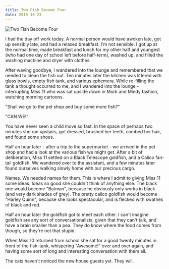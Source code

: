 ```yaml
---
title: Two Fish Become Four
date: 2015-10-23
---
```


![Two Fish Become Four](https://source.unsplash.com/d34DtRp1bqo/1600x900)

I had the day off work today. A normal person would have awoken late, got up sensibly late, and had a relaxed breakfast. I'm not sensible. I got up at the normal time, made breakfast and lunch for my other half and youngest (who had one day of school left before half-term), washed up, and filled the washing machine and dryer with clothes.

After waving goodbye, I wandered into the lounge and remembered that we needed to clean the fish out. Ten minutes later the kitchen was littered with glass bowls, empty fish tank, and various ephemera. While re-filling the tank a thought occurred to me, and I wandered into the lounge - interrupting Miss 11 who was sat upside down in Mork and Mindy fashion, watching morning cartoons.

"Shall we go to the pet shop and buy some more fish?"

"CAN WE!"

You have never seen a child move so fast. In the space of perhaps two minutes she ran upstairs, got dressed, brushed her teeth, combed her hair, and found some shoes.

Half an hour later - after a trip to the supermarket - we arrived in the pet shop and had a look at the various fish we might get. After a bit of deliberation, Miss 11 settled on a Black Telescope goldfish, and a Calico fan-tail goldfish. We wandered over to the assistant, and a few minutes later found ourselves walking slowly home with our precious cargo.

Names. We needed names for them. This is where I admit to giving Miss 11 some ideas. Ideas so good she couldn't think of anything else. The black one would become "Batman", because he obviously only works in black (and very dark shades of grey). The pretty calico goldfish would become "Harley Quinn", because she looks spectacular, and is flecked with swathes of black and red.

Half an hour later the goldfish got to meet each other. I can't imagine goldfish are any sort of conversationalists, given that they can't talk, and have a brain smaller than a pea. They do know where the food comes from though, so they're not that stupid.

When Miss 10 returned from school she sat for a good twenty minutes in front of the fish-tank, whispering "Awesome!" over and over again, and having some sort of long and interesting conversation with them all.

The cats haven't noticed the new house guests yet. They will.